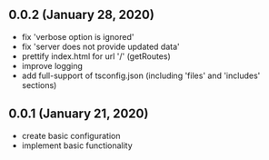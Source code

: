 <!-- markdownlint-disable MD024 -->
<!-- markdownlint-disable MD041 -->

## 0.0.2 (January 28, 2020)

* fix 'verbose option is ignored'
* fix 'server does not provide updated data'
* prettify index.html for url '/' (getRoutes)
* improve logging
* add full-support of tsconfig.json (including 'files' and 'includes' sections)

## 0.0.1 (January 21, 2020)

* create basic configuration
* implement basic functionality
